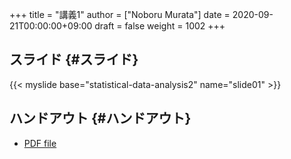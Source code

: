 +++
title = "講義1"
author = ["Noboru Murata"]
date = 2020-09-21T00:00:00+09:00
draft = false
weight = 1002
+++

## スライド {#スライド}

{{< myslide base="statistical-data-analysis2" name="slide01" >}}


## ハンドアウト {#ハンドアウト}

-   [PDF file](https://noboru-murata.github.io/statistical-data-analysis2/pdfs/slide01.pdf)